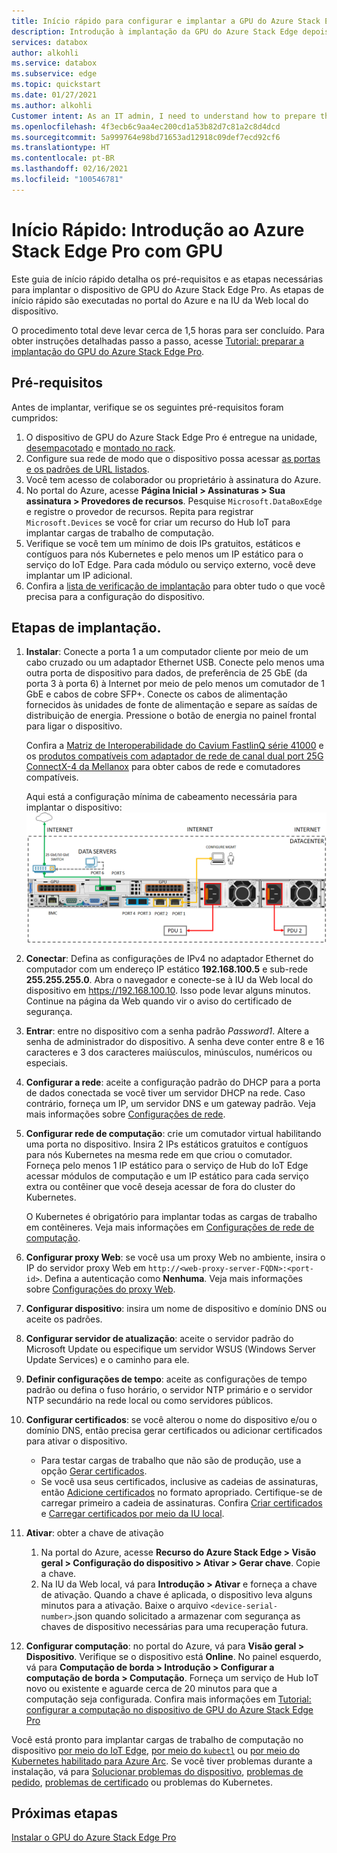 ```yaml
---
title: Início rápido para configurar e implantar a GPU do Azure Stack Edge | Microsoft Docs
description: Introdução à implantação da GPU do Azure Stack Edge depois que o dispositivo é recebido.
services: databox
author: alkohli
ms.service: databox
ms.subservice: edge
ms.topic: quickstart
ms.date: 01/27/2021
ms.author: alkohli
Customer intent: As an IT admin, I need to understand how to prepare the portal to quickly deploy Azure Stack Edge so I can use it to transfer data to Azure.
ms.openlocfilehash: 4f3ecb6c9aa4ec200cd1a53b82d7c81a2c8d4dcd
ms.sourcegitcommit: 5a999764e98bd71653ad12918c09def7ecd92cf6
ms.translationtype: HT
ms.contentlocale: pt-BR
ms.lasthandoff: 02/16/2021
ms.locfileid: "100546781"
---
```

# <a name="quickstart-get-started-with-azure-stack-edge-pro-with-gpu"></a>Início Rápido: Introdução ao Azure Stack Edge Pro com GPU 

Este guia de início rápido detalha os pré-requisitos e as etapas necessárias para implantar o dispositivo de GPU do Azure Stack Edge Pro. As etapas de início rápido são executadas no portal do Azure e na IU da Web local do dispositivo. 

O procedimento total deve levar cerca de 1,5 horas para ser concluído. Para obter instruções detalhadas passo a passo, acesse [Tutorial: preparar a implantação do GPU do Azure Stack Edge Pro](azure-stack-edge-gpu-deploy-prep.md#deployment-configuration-checklist). 


## <a name="prerequisites"></a>Pré-requisitos

Antes de implantar, verifique se os seguintes pré-requisitos foram cumpridos:

1. O dispositivo de GPU do Azure Stack Edge Pro é entregue na unidade, [desempacotado](azure-stack-edge-gpu-deploy-install.md#unpack-the-device) e [montado no rack](azure-stack-edge-gpu-deploy-install.md#rack-the-device). 
1. Configure sua rede de modo que o dispositivo possa acessar [as portas e os padrões de URL listados](azure-stack-edge-gpu-system-requirements.md#networking-port-requirements). 
1. Você tem acesso de colaborador ou proprietário à assinatura do Azure.
1. No portal do Azure, acesse **Página Inicial > Assinaturas > Sua assinatura > Provedores de recursos**. Pesquise `Microsoft.DataBoxEdge` e registre o provedor de recursos. Repita para registrar `Microsoft.Devices` se você for criar um recurso do Hub IoT para implantar cargas de trabalho de computação.
1. Verifique se você tem um mínimo de dois IPs gratuitos, estáticos e contíguos para nós Kubernetes e pelo menos um IP estático para o serviço do IoT Edge. Para cada módulo ou serviço externo, você deve implantar um IP adicional.
1. Confira a [lista de verificação de implantação](azure-stack-edge-gpu-deploy-checklist.md) para obter tudo o que você precisa para a configuração do dispositivo. 


## <a name="deployment-steps"></a>Etapas de implantação.

1. **Instalar**: Conecte a porta 1 a um computador cliente por meio de um cabo cruzado ou um adaptador Ethernet USB. Conecte pelo menos uma outra porta de dispositivo para dados, de preferência de 25 GbE (da porta 3 à porta 6) à Internet por meio de pelo menos um comutador de 1 GbE e cabos de cobre SFP+. Conecte os cabos de alimentação fornecidos às unidades de fonte de alimentação e separe as saídas de distribuição de energia. Pressione o botão de energia no painel frontal para ligar o dispositivo.  

    Confira a [Matriz de Interoperabilidade do Cavium FastlinQ série 41000](https://www.marvell.com/documents/xalflardzafh32cfvi0z/) e os [produtos compatíveis com adaptador de rede de canal dual port 25G ConnectX-4 da Mellanox](https://docs.mellanox.com/display/ConnectX4LxFirmwarev14271016/Firmware+Compatible+Products) para obter cabos de rede e comutadores compatíveis.

    Aqui está a configuração mínima de cabeamento necessária para implantar o dispositivo:  ![Backplane de um dispositivo cabeado](./media/azure-stack-edge-gpu-quickstart/backplane-min-cabling-1.png)

2. **Conectar**: Defina as configurações de IPv4 no adaptador Ethernet do computador com um endereço IP estático **192.168.100.5** e sub-rede **255.255.255.0**. Abra o navegador e conecte-se à IU da Web local do dispositivo em https://192.168.100.10. Isso pode levar alguns minutos. Continue na página da Web quando vir o aviso do certificado de segurança.

3. **Entrar**: entre no dispositivo com a senha padrão *Password1*. Altere a senha de administrador do dispositivo. A senha deve conter entre 8 e 16 caracteres e 3 dos caracteres maiúsculos, minúsculos, numéricos ou especiais.

4. **Configurar a rede**: aceite a configuração padrão do DHCP para a porta de dados conectada se você tiver um servidor DHCP na rede. Caso contrário, forneça um IP, um servidor DNS e um gateway padrão. Veja mais informações sobre [Configurações de rede](azure-stack-edge-gpu-deploy-configure-network-compute-web-proxy.md#configure-network).

5. **Configurar rede de computação**: crie um comutador virtual habilitando uma porta no dispositivo. Insira 2 IPs estáticos gratuitos e contíguos para nós Kubernetes na mesma rede em que criou o comutador. Forneça pelo menos 1 IP estático para o serviço de Hub do IoT Edge acessar módulos de computação e um IP estático para cada serviço extra ou contêiner que você deseja acessar de fora do cluster do Kubernetes. 

    O Kubernetes é obrigatório para implantar todas as cargas de trabalho em contêineres. Veja mais informações em [Configurações de rede de computação](azure-stack-edge-gpu-deploy-configure-network-compute-web-proxy.md#enable-compute-network).

6. **Configurar proxy Web**: se você usa um proxy Web no ambiente, insira o IP do servidor proxy Web em `http://<web-proxy-server-FQDN>:<port-id>`. Defina a autenticação como **Nenhuma**. Veja mais informações sobre [Configurações do proxy Web](azure-stack-edge-gpu-deploy-configure-network-compute-web-proxy.md#configure-web-proxy).

7. **Configurar dispositivo**: insira um nome de dispositivo e domínio DNS ou aceite os padrões. 

8. **Configurar servidor de atualização**: aceite o servidor padrão do Microsoft Update ou especifique um servidor WSUS (Windows Server Update Services) e o caminho para ele. 

9. **Definir configurações de tempo**: aceite as configurações de tempo padrão ou defina o fuso horário, o servidor NTP primário e o servidor NTP secundário na rede local ou como servidores públicos.

10. **Configurar certificados**: se você alterou o nome do dispositivo e/ou o domínio DNS, então precisa gerar certificados ou adicionar certificados para ativar o dispositivo. 

    - Para testar cargas de trabalho que não são de produção, use a opção [Gerar certificados](azure-stack-edge-gpu-deploy-configure-certificates.md#generate-device-certificates). 
    - Se você usa seus certificados, inclusive as cadeias de assinaturas, então [Adicione certificados](azure-stack-edge-gpu-deploy-configure-certificates.md#bring-your-own-certificates) no formato apropriado. Certifique-se de carregar primeiro a cadeia de assinaturas. Confira [Criar certificados](azure-stack-edge-gpu-create-certificates-tool.md) e [Carregar certificados por meio da IU local](azure-stack-edge-gpu-deploy-configure-certificates.md#bring-your-own-certificates).

11. **Ativar**: obter a chave de ativação 

    1. Na portal do Azure, acesse **Recurso do Azure Stack Edge > Visão geral > Configuração do dispositivo > Ativar > Gerar chave**. Copie a chave. 
    1. Na IU da Web local, vá para **Introdução > Ativar** e forneça a chave de ativação. Quando a chave é aplicada, o dispositivo leva alguns minutos para a ativação. Baixe o arquivo `<device-serial-number>`.json quando solicitado a armazenar com segurança as chaves de dispositivo necessárias para uma recuperação futura. 

12. **Configurar computação**: no portal do Azure, vá para **Visão geral > Dispositivo**. Verifique se o dispositivo está **Online**. No painel esquerdo, vá para **Computação de borda > Introdução > Configurar a computação de borda > Computação**. Forneça um serviço de Hub IoT novo ou existente e aguarde cerca de 20 minutos para que a computação seja configurada. Confira mais informações em [Tutorial: configurar a computação no dispositivo de GPU do Azure Stack Edge Pro](azure-stack-edge-gpu-deploy-configure-compute.md)

Você está pronto para implantar cargas de trabalho de computação no dispositivo [por meio do IoT Edge](azure-stack-edge-gpu-deploy-sample-module-marketplace.md), [por meio do `kubectl`](azure-stack-edge-gpu-create-kubernetes-cluster.md) ou [por meio do Kubernetes habilitado para Azure Arc](azure-stack-edge-gpu-deploy-arc-kubernetes-cluster.md). Se você tiver problemas durante a instalação, vá para [Solucionar problemas do dispositivo](), [problemas de pedido](azure-stack-edge-gpu-troubleshoot.md), [problemas de certificado](azure-stack-edge-gpu-certificate-troubleshooting.md) ou problemas do Kubernetes. 

## <a name="next-steps"></a>Próximas etapas

[Instalar o GPU do Azure Stack Edge Pro](./azure-stack-edge-gpu-deploy-install.md)



